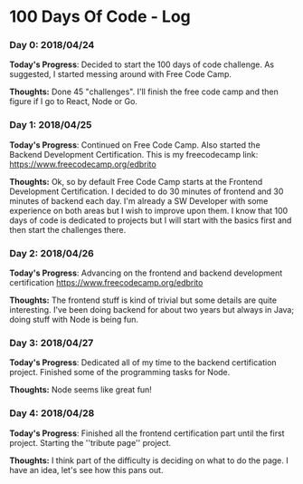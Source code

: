 # 100 Days Of Code - Log

### Day 0: 2018/04/24

**Today's Progress**: Decided to start the 100 days of code challenge. As suggested, I started messing around with Free Code Camp.

**Thoughts:** Done 45 "challenges". I'll finish the free code camp and then figure if I go to React, Node or Go.

### Day 1: 2018/04/25

**Today's Progress**: Continued on Free Code Camp. Also started the Backend Development Certification. This is my freecodecamp link: https://www.freecodecamp.org/edbrito

**Thoughts:** Ok, so by default Free Code Camp starts at the Frontend Development Certification. I decided to do 30 minutes of frontend and 30 minutes of backend each day. I'm already a SW Developer with some experience on both areas but I wish to improve upon them. I know that 100 days of code is dedicated to projects but I will start with the basics first and then start the challenges there.

### Day 2: 2018/04/26

**Today's Progress**: Advancing on the frontend and backend development certification
https://www.freecodecamp.org/edbrito

**Thoughts:** The frontend stuff is kind of trivial but some details are quite interesting. I've been doing backend for about two years but always in Java; doing stuff with Node is being fun.

### Day 3: 2018/04/27

**Today's Progress**: Dedicated all of my time to the backend certification project. Finished some of the programming tasks for Node.

**Thoughts:** Node seems like great fun!

### Day 4: 2018/04/28

**Today's Progress**: Finished all the frontend certification part until the first project. Starting the ''tribute page'' project.

**Thoughts:** I think part of the difficulty is deciding on what to do the page. I have an idea, let's see how this pans out.
